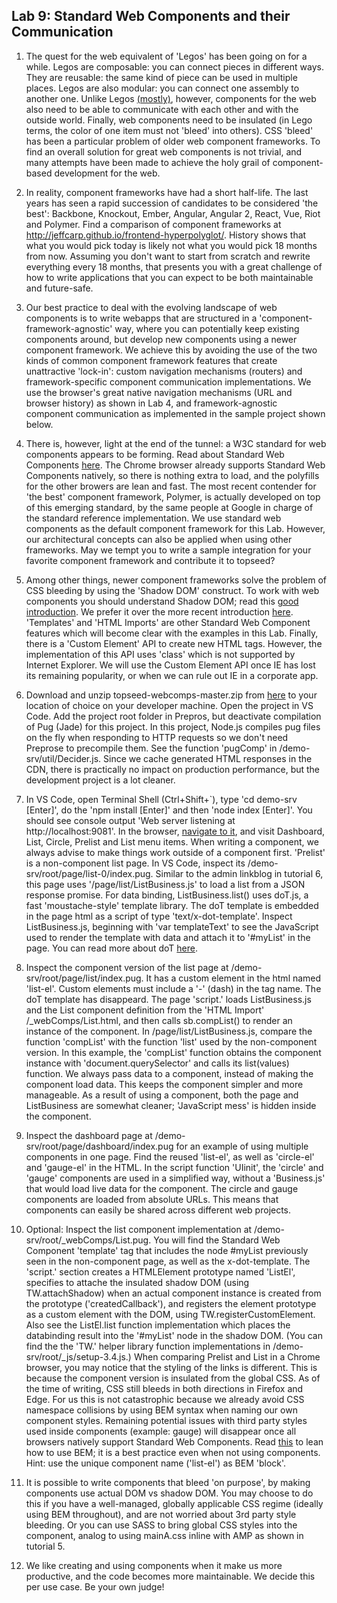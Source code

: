 ## Lab 9: Standard Web Components and their Communication 

1. The quest for the web equivalent of 'Legos' has been going on for a while. Legos are composable: you can connect pieces in different ways. They are reusable: the same kind of piece can be used in multiple places. Legos are also modular: you can connect one assembly to another one. Unlike Legos <a href='https://www.kickstarter.com/projects/1068475467/brixo-building-blocks-meet-electricity-and-iot' target='_blank'>(mostly)</a>, however, components for the web also need to be able to communicate with each other and with the outside world. Finally, web components need to be insulated (in Lego terms, the color of one item must not 'bleed' into others). CSS 'bleed' has been a particular problem of older web component frameworks. To find an overall solution for great web components is not trivial, and many attempts have been made to achieve the holy grail of component-based development for the web.

2. In reality, component frameworks have had a short half-life. The last years has seen a rapid succession of candidates to be considered 'the best': Backbone, Knockout, Ember, Angular, Angular 2, React, Vue, Riot and Polymer. Find a comparison of component frameworks at <a href='http://jeffcarp.github.io/frontend-hyperpolyglot/' target='_blank'>http://jeffcarp.github.io/frontend-hyperpolyglot/</a>. History shows that what you would pick today is likely not what you would pick 18 months from now. Assuming you don't want to start from scratch and rewrite everything every 18 months, that presents you with a great challenge of how to write applications that you can expect to be both maintainable and future-safe.

3. Our best practice to deal with the evolving landscape of web components is to write webapps that are structured in a 'component-framework-agnostic' way, where you can potentially keep existing components around, but develop new components using a newer component framework. We achieve this by avoiding the use of the two kinds of common component framework features that create unattractive 'lock-in': custom navigation mechanisms (routers) and framework-specific component communication implementations. We use the browser's great native navigation mechanisms (URL and browser history) as shown in Lab 4, and framework-agnostic component communication as implemented in the sample project shown below. 

4. There is, however, light at the end of the tunnel: a W3C standard for web components appears to be forming.  Read about Standard Web Components <a href='https://en.wikipedia.org/wiki/Web_Components' target='_blank'>here</a>. The Chrome browser already supports Standard Web Components natively, so there is nothing extra to load, and the polyfills for the other browers are lean and fast. The most recent contender for 'the best' component framework, Polymer, is actually developed on top of this emerging standard, by the same people at Google in charge of the standard reference implementation. We use standard web components as the default component framework for this Lab. However, our architectural concepts can also be applied when using other frameworks. May we tempt you to write a sample integration for your favorite component framework and contribute it to topseed?

5. Among other things, newer component frameworks solve the problem of CSS bleeding by using the 'Shadow DOM' construct. To work with web components you should understand Shadow DOM; read this <a href='https://www.html5rocks.com/en/tutorials/webcomponents/shadowdom/' target='_blank'>good introduction</a>. We prefer it over the more recent introduction 
<a href='https://developers.google.com/web/fundamentals/getting-started/primers/shadowdom' target='_blank'>here</a>. 'Templates' and 'HTML Imports' are other Standard Web Component features which will become clear with the examples in this Lab. Finally, there is a 'Custom Element' API to create new HTML tags. However, the implementation of this API uses 'class' which is not supported by Internet Explorer. We will use the Custom Element API once IE has lost its remaining popularity, or when we can rule out IE in a corporate app. 

6. Download and unzip topseed-webcomps-master.zip from <a href='https://github.com/topseed/topseed-webcomps' target='_blank'>here</a> to your location of choice on your developer machine. Open the project in VS Code. Add the project root folder in Prepros, but deactivate compilation of Pug (Jade) for this project. In this project, Node.js compiles pug files on the fly when responding to HTTP requests so we don't need Preprose to precompile them. See the function 'pugComp' in /demo-srv/util/Decider.js. Since we cache generated HTML responses in the CDN, there is practically no impact on production performance, but the development project is a lot cleaner. 

7. In VS Code, open Terminal Shell (Ctrl+Shift+`), type 'cd demo-srv [Enter]', do the 'npm install [Enter]' and then 'node index [Enter]'.
You should see console output 'Web server listening at http://localhost:9081'. In the browser, <a href='http://localhost:9081' target='_blank'>navigate to it</a>, and visit Dashboard, List, Circle, Prelist and List menu items. When writing a component, we always advise to make things work outside of a component first. 'Prelist' is a non-component list page. In VS Code, inspect its /demo-srv/root/page/list-0/index.pug. Similar to the admin linkblog in tutorial 6, this page uses '/page/list/ListBusiness.js' to load a list from a JSON response promise. For data binding, ListBusiness.list() uses doT.js, a fast 'moustache-style' template library. The doT template is embedded in the page html as a script of type 'text/x-dot-template'. Inspect ListBusiness.js, beginning with 'var templateText' to see the JavaScript used to render the template with data and attach it to '#myList' in the page. You can read more about doT <a href='http://www.javascriptoo.com/dot-js' target='_blank'>here</a>.

8. Inspect the component version of the list page at /demo-srv/root/page/list/index.pug. It has a custom element in the html named 'list-el'. Custom elements must include a '-' (dash) in the tag name. The doT template has disappeard. The page 'script.' loads ListBusiness.js and the List component definition from the 'HTML Import' /_webComps/List.html, and then calls sb.compList() to render an instance of the component. In /page/list/ListBusiness.js, compare the function 'compList' with the function 'list' used by the non-component version. In this example, the 'compList' function obtains the component instance with 'document.querySelector' and calls its list(values) function. We always pass data to a component, instead of making the component load data. This keeps the component simpler and more manageable. As a result of using a component, both the page and ListBusiness are somewhat cleaner; 'JavaScript mess' is hidden inside the component.

9. Inspect the dashboard page at /demo-srv/root/page/dashboard/index.pug for an example of using multiple components in one page. Find the reused 'list-el', as well as 'circle-el' and 'gauge-el' in the HTML. In the script function 'UIinit', the 'circle' and 'gauge' components are used in a simplified way, without a 'Business.js' that would load live data for the component. The circle and gauge components are loaded from absolute URLs. This means that components can easily be shared across different web projects.

10. Optional: Inspect the list component implementation at /demo-srv/root/\_webComps/List.pug. You will find the Standard Web Component 'template' tag that includes the node #myList previously seen in the non-component page, as well as the x-dot-template. The 'script.' section creates a HTMLElement prototype named 'ListEl', specifies to attache the insulated shadow DOM (using TW.attachShadow) when an actual component instance is created from the prototype ('createdCallback'), and registers the element prototype as a custom element with the DOM, using TW.registerCustomElement. Also see the ListEl.list function implementation which places the databinding result into the '#myList' node in the shadow DOM. (You can find the the 'TW.' helper library function implementations in /demo-srv/root/\_js/setup-3.4.js.) When comparing Prelist and List in a Chrome browser, you may notice that the styling of the links is different. This is because the component version is insulated from the global CSS. As of the time of writing, CSS still bleeds in both directions in Firefox and Edge. For us this is not catastrophic because we already avoid CSS namespace collisions by using BEM syntax when naming our own component styles. Remaining potential issues with third party styles used inside components (example: gauge) will disappear once all browsers natively support Standard Web Components. Read <a href='https://csswizardry.com/2013/01/mindbemding-getting-your-head-round-bem-syntax/' target='_blank'>this</a> to lean how to use BEM; it is a best practice even when not using components. Hint: use the unique component name ('list-el') as BEM 'block'.

11. It is possible to write components that bleed 'on purpose', by making components use actual DOM vs shadow DOM. You may choose to do this if you have a well-managed, globally applicable CSS regime (ideally using BEM throughout), and are not worried about 3rd party style bleeding. Or you can use SASS to bring global CSS styles into the component, analog to using mainA.css inline with AMP as shown in tutorial 5.

12. We like creating and using components when it make us more productive, and the code becomes more maintainable. We decide this per use case. Be your own judge!




